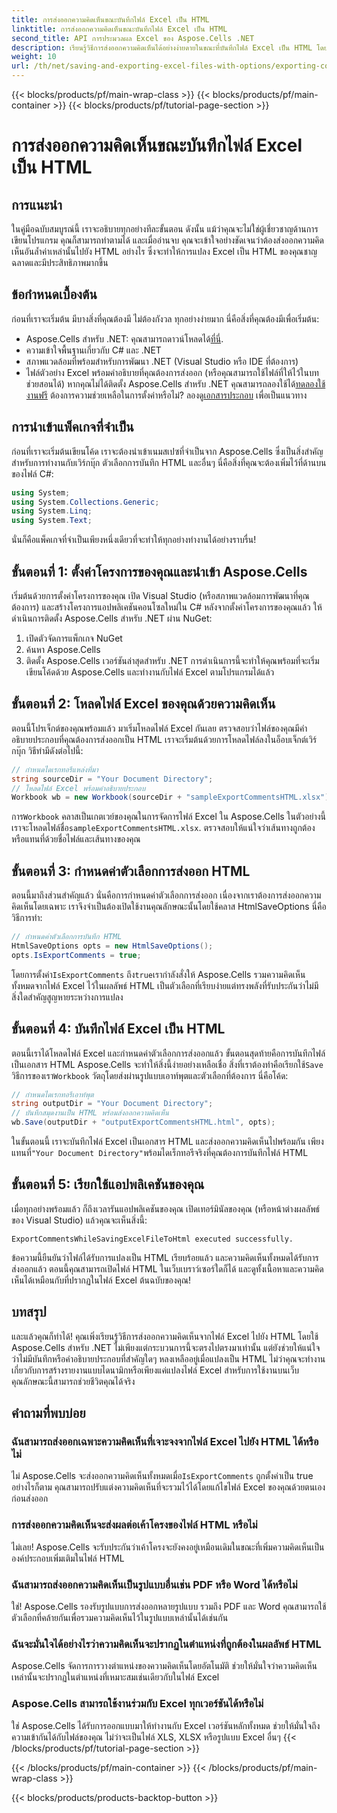 ```yaml
---
title: การส่งออกความคิดเห็นขณะบันทึกไฟล์ Excel เป็น HTML
linktitle: การส่งออกความคิดเห็นขณะบันทึกไฟล์ Excel เป็น HTML
second_title: API การประมวลผล Excel ของ Aspose.Cells .NET
description: เรียนรู้วิธีการส่งออกความคิดเห็นได้อย่างง่ายดายในขณะที่บันทึกไฟล์ Excel เป็น HTML โดยใช้ Aspose.Cells สำหรับ .NET ปฏิบัติตามคำแนะนำทีละขั้นตอนนี้เพื่อเก็บรักษาคำอธิบายประกอบ
weight: 10
url: /th/net/saving-and-exporting-excel-files-with-options/exporting-comments/
---
```


{{< blocks/products/pf/main-wrap-class >}}
{{< blocks/products/pf/main-container >}}
{{< blocks/products/pf/tutorial-page-section >}}

# การส่งออกความคิดเห็นขณะบันทึกไฟล์ Excel เป็น HTML

## การแนะนำ
ในคู่มือฉบับสมบูรณ์นี้ เราจะอธิบายทุกอย่างทีละขั้นตอน ดังนั้น แม้ว่าคุณจะไม่ใช่ผู้เชี่ยวชาญด้านการเขียนโปรแกรม คุณก็สามารถทำตามได้ และเมื่ออ่านจบ คุณจะเข้าใจอย่างชัดเจนว่าต้องส่งออกความคิดเห็นอันล้ำค่าเหล่านั้นไปยัง HTML อย่างไร ซึ่งจะทำให้การแปลง Excel เป็น HTML ของคุณชาญฉลาดและมีประสิทธิภาพมากขึ้น
## ข้อกำหนดเบื้องต้น
ก่อนที่เราจะเริ่มต้น มีบางสิ่งที่คุณต้องมี ไม่ต้องกังวล ทุกอย่างง่ายมาก นี่คือสิ่งที่คุณต้องมีเพื่อเริ่มต้น:
-  Aspose.Cells สำหรับ .NET: คุณสามารถดาวน์โหลดได้[ที่นี่](https://releases.aspose.com/cells/net/).
- ความเข้าใจพื้นฐานเกี่ยวกับ C# และ .NET
- สภาพแวดล้อมที่พร้อมสำหรับการพัฒนา .NET (Visual Studio หรือ IDE ที่ต้องการ)
- ไฟล์ตัวอย่าง Excel พร้อมคำอธิบายที่คุณต้องการส่งออก (หรือคุณสามารถใช้ไฟล์ที่ให้ไว้ในบทช่วยสอนได้)
 หากคุณไม่ได้ติดตั้ง Aspose.Cells สำหรับ .NET คุณสามารถลองใช้ได้[ทดลองใช้งานฟรี](https://releases.aspose.com/) ต้องการความช่วยเหลือในการตั้งค่าหรือไม่? ลองดู[เอกสารประกอบ](https://reference.aspose.com/cells/net/) เพื่อเป็นแนวทาง
## การนำเข้าแพ็คเกจที่จำเป็น
ก่อนที่เราจะเริ่มต้นเขียนโค้ด เราจะต้องนำเข้าเนมสเปซที่จำเป็นจาก Aspose.Cells ซึ่งเป็นสิ่งสำคัญสำหรับการทำงานกับเวิร์กบุ๊ก ตัวเลือกการบันทึก HTML และอื่นๆ นี่คือสิ่งที่คุณจะต้องเพิ่มไว้ที่ด้านบนของไฟล์ C#:
```csharp
using System;
using System.Collections.Generic;
using System.Linq;
using System.Text;
```
นั่นก็คือแพ็คเกจที่จำเป็นเพียงหนึ่งเดียวที่จะทำให้ทุกอย่างทำงานได้อย่างราบรื่น!
## ขั้นตอนที่ 1: ตั้งค่าโครงการของคุณและนำเข้า Aspose.Cells
เริ่มต้นด้วยการตั้งค่าโครงการของคุณ เปิด Visual Studio (หรือสภาพแวดล้อมการพัฒนาที่คุณต้องการ) และสร้างโครงการแอปพลิเคชันคอนโซลใหม่ใน C# หลังจากตั้งค่าโครงการของคุณแล้ว ให้ดำเนินการติดตั้ง Aspose.Cells สำหรับ .NET ผ่าน NuGet:
1. เปิดตัวจัดการแพ็กเกจ NuGet
2. ค้นหา Aspose.Cells
3. ติดตั้ง Aspose.Cells เวอร์ชันล่าสุดสำหรับ .NET
การดำเนินการนี้จะทำให้คุณพร้อมที่จะเริ่มเขียนโค้ดด้วย Aspose.Cells และทำงานกับไฟล์ Excel ตามโปรแกรมได้แล้ว
## ขั้นตอนที่ 2: โหลดไฟล์ Excel ของคุณด้วยความคิดเห็น
ตอนนี้โปรเจ็กต์ของคุณพร้อมแล้ว มาเริ่มโหลดไฟล์ Excel กันเลย ตรวจสอบว่าไฟล์ของคุณมีคำอธิบายประกอบที่คุณต้องการส่งออกเป็น HTML เราจะเริ่มต้นด้วยการโหลดไฟล์ลงในอ็อบเจ็กต์เวิร์กบุ๊ก
วิธีทำมีดังต่อไปนี้:
```csharp
// กำหนดไดเรกทอรีแหล่งที่มา
string sourceDir = "Your Document Directory";
// โหลดไฟล์ Excel พร้อมคำอธิบายประกอบ
Workbook wb = new Workbook(sourceDir + "sampleExportCommentsHTML.xlsx");
```
 การ`Workbook` คลาสเป็นเกตเวย์ของคุณในการจัดการไฟล์ Excel ใน Aspose.Cells ในตัวอย่างนี้ เราจะโหลดไฟล์ชื่อ`sampleExportCommentsHTML.xlsx`. ตรวจสอบให้แน่ใจว่าเส้นทางถูกต้องหรือแทนที่ด้วยชื่อไฟล์และเส้นทางของคุณ
## ขั้นตอนที่ 3: กำหนดค่าตัวเลือกการส่งออก HTML
ตอนนี้มาถึงส่วนสำคัญแล้ว นั่นคือการกำหนดค่าตัวเลือกการส่งออก เนื่องจากเราต้องการส่งออกความคิดเห็นโดยเฉพาะ เราจึงจำเป็นต้องเปิดใช้งานคุณลักษณะนั้นโดยใช้คลาส HtmlSaveOptions
นี่คือวิธีการทำ:
```csharp
// กำหนดค่าตัวเลือกการบันทึก HTML
HtmlSaveOptions opts = new HtmlSaveOptions();
opts.IsExportComments = true;
```
 โดยการตั้งค่า`IsExportComments` ถึง`true`เรากำลังสั่งให้ Aspose.Cells รวมความคิดเห็นทั้งหมดจากไฟล์ Excel ไว้ในผลลัพธ์ HTML เป็นตัวเลือกที่เรียบง่ายแต่ทรงพลังที่รับประกันว่าไม่มีสิ่งใดสำคัญสูญหายระหว่างการแปลง
## ขั้นตอนที่ 4: บันทึกไฟล์ Excel เป็น HTML
 ตอนนี้เราได้โหลดไฟล์ Excel และกำหนดค่าตัวเลือกการส่งออกแล้ว ขั้นตอนสุดท้ายคือการบันทึกไฟล์เป็นเอกสาร HTML Aspose.Cells จะทำให้สิ่งนี้ง่ายอย่างเหลือเชื่อ สิ่งที่เราต้องทำคือเรียกใช้`Save` วิธีการของเรา`Workbook` วัตถุโดยส่งผ่านรูปแบบเอาท์พุตและตัวเลือกที่ต้องการ
นี่คือโค้ด:
```csharp
// กำหนดไดเรกทอรีเอาท์พุต
string outputDir = "Your Document Directory";
// บันทึกสมุดงานเป็น HTML พร้อมส่งออกความคิดเห็น
wb.Save(outputDir + "outputExportCommentsHTML.html", opts);
```
 ในขั้นตอนนี้ เราจะบันทึกไฟล์ Excel เป็นเอกสาร HTML และส่งออกความคิดเห็นไปพร้อมกัน เพียงแทนที่`"Your Document Directory"`พร้อมไดเร็กทอรีจริงที่คุณต้องการบันทึกไฟล์ HTML
## ขั้นตอนที่ 5: เรียกใช้แอปพลิเคชันของคุณ
เมื่อทุกอย่างพร้อมแล้ว ก็ถึงเวลารันแอปพลิเคชันของคุณ เปิดเทอร์มินัลของคุณ (หรือหน้าต่างผลลัพธ์ของ Visual Studio) แล้วคุณจะเห็นสิ่งนี้:
```plaintext
ExportCommentsWhileSavingExcelFileToHtml executed successfully.
```
ข้อความนี้ยืนยันว่าไฟล์ได้รับการแปลงเป็น HTML เรียบร้อยแล้ว และความคิดเห็นทั้งหมดได้รับการส่งออกแล้ว ตอนนี้คุณสามารถเปิดไฟล์ HTML ในเว็บเบราว์เซอร์ใดก็ได้ และดูทั้งเนื้อหาและความคิดเห็นได้เหมือนกับที่ปรากฏในไฟล์ Excel ต้นฉบับของคุณ!
## บทสรุป
และแล้วคุณก็ทำได้! คุณเพิ่งเรียนรู้วิธีการส่งออกความคิดเห็นจากไฟล์ Excel ไปยัง HTML โดยใช้ Aspose.Cells สำหรับ .NET ไม่เพียงแต่กระบวนการนี้จะตรงไปตรงมาเท่านั้น แต่ยังช่วยให้แน่ใจว่าไม่มีบันทึกหรือคำอธิบายประกอบที่สำคัญใดๆ หลงเหลืออยู่เมื่อแปลงเป็น HTML ไม่ว่าคุณจะทำงานเกี่ยวกับการสร้างรายงานแบบไดนามิกหรือเพียงแค่แปลงไฟล์ Excel สำหรับการใช้งานบนเว็บ คุณลักษณะนี้สามารถช่วยชีวิตคุณได้จริง
## คำถามที่พบบ่อย
### ฉันสามารถส่งออกเฉพาะความคิดเห็นที่เจาะจงจากไฟล์ Excel ไปยัง HTML ได้หรือไม่  
ไม่ Aspose.Cells จะส่งออกความคิดเห็นทั้งหมดเมื่อ`IsExportComments` ถูกตั้งค่าเป็น true อย่างไรก็ตาม คุณสามารถปรับแต่งความคิดเห็นที่จะรวมไว้ได้โดยแก้ไขไฟล์ Excel ของคุณด้วยตนเองก่อนส่งออก
### การส่งออกความคิดเห็นจะส่งผลต่อเค้าโครงของไฟล์ HTML หรือไม่  
ไม่เลย! Aspose.Cells จะรับประกันว่าเค้าโครงจะยังคงอยู่เหมือนเดิมในขณะที่เพิ่มความคิดเห็นเป็นองค์ประกอบเพิ่มเติมในไฟล์ HTML
### ฉันสามารถส่งออกความคิดเห็นเป็นรูปแบบอื่นเช่น PDF หรือ Word ได้หรือไม่  
ใช่! Aspose.Cells รองรับรูปแบบการส่งออกหลายรูปแบบ รวมถึง PDF และ Word คุณสามารถใช้ตัวเลือกที่คล้ายกันเพื่อรวมความคิดเห็นไว้ในรูปแบบเหล่านั้นได้เช่นกัน
### ฉันจะมั่นใจได้อย่างไรว่าความคิดเห็นจะปรากฏในตำแหน่งที่ถูกต้องในผลลัพธ์ HTML  
Aspose.Cells จัดการการวางตำแหน่งของความคิดเห็นโดยอัตโนมัติ ช่วยให้มั่นใจว่าความคิดเห็นเหล่านั้นจะปรากฏในตำแหน่งที่เหมาะสมเช่นเดียวกับในไฟล์ Excel
### Aspose.Cells สามารถใช้งานร่วมกับ Excel ทุกเวอร์ชันได้หรือไม่  
ใช่ Aspose.Cells ได้รับการออกแบบมาให้ทำงานกับ Excel เวอร์ชันหลักทั้งหมด ช่วยให้มั่นใจถึงความเข้ากันได้กับไฟล์ของคุณ ไม่ว่าจะเป็นไฟล์ XLS, XLSX หรือรูปแบบ Excel อื่นๆ
{{< /blocks/products/pf/tutorial-page-section >}}

{{< /blocks/products/pf/main-container >}}
{{< /blocks/products/pf/main-wrap-class >}}

{{< blocks/products/products-backtop-button >}}
